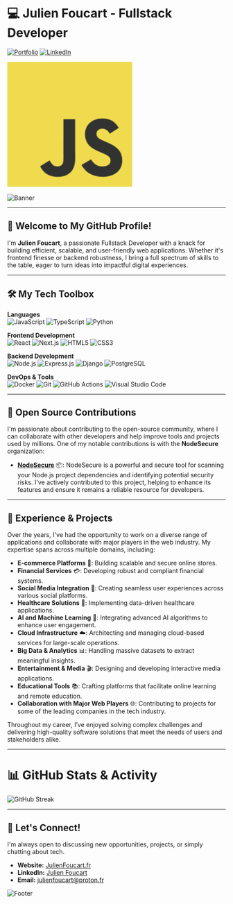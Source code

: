 # 💻 Julien Foucart - Fullstack Developer

[![Portfolio](https://img.shields.io/badge/Website-JulienFoucart.fr-000000?style=flat&logo=google-chrome&logoColor=white)](https://julienfoucart.fr)
[![LinkedIn](https://img.shields.io/badge/LinkedIn-Julien_Foucart-0A66C2?style=flat&logo=linkedin&logoColor=white)](https://www.linkedin.com/in/julien-foucart-333a40251/)

![Banner](https://raw.githubusercontent.com/github/explore/main/topics/javascript/javascript.png)

![Banner](https://images.unsplash.com/photo-1505685296765-3a2736de412f?crop=entropy&cs=tinysrgb&fit=max&fm=jpg&ixid=MnwzNjUyOXwwfDF8c2VhcmNofDJ8fHRlY2glMjBidXNpbmVzc3xlbnwwfHx8fDE2MjYzMDc2MjU&ixlib=rb-1.2.1&q=80&w=1080)






---

## 👋 Welcome to My GitHub Profile!

I'm **Julien Foucart**, a passionate Fullstack Developer with a knack for building efficient, scalable, and user-friendly web applications. Whether it's frontend finesse or backend robustness, I bring a full spectrum of skills to the table, eager to turn ideas into impactful digital experiences.

---

## 🛠️ My Tech Toolbox

**Languages**  
![JavaScript](https://img.shields.io/badge/JavaScript-F7DF1E?style=flat&logo=javascript&logoColor=black)
![TypeScript](https://img.shields.io/badge/TypeScript-007ACC?style=flat&logo=typescript&logoColor=white)
![Python](https://img.shields.io/badge/Python-3776AB?style=flat&logo=python&logoColor=white)

**Frontend Development**  
![React](https://img.shields.io/badge/React-61DAFB?style=flat&logo=react&logoColor=black)
![Next.js](https://img.shields.io/badge/Next.js-000000?style=flat&logo=nextdotjs&logoColor=white)
![HTML5](https://img.shields.io/badge/HTML5-E34F26?style=flat&logo=html5&logoColor=white)
![CSS3](https://img.shields.io/badge/CSS3-1572B6?style=flat&logo=css3&logoColor=white)

**Backend Development**  
![Node.js](https://img.shields.io/badge/Node.js-339933?style=flat&logo=nodedotjs&logoColor=white)
![Express.js](https://img.shields.io/badge/Express.js-000000?style=flat&logo=express&logoColor=white)
![Django](https://img.shields.io/badge/Django-092E20?style=flat&logo=django&logoColor=white)
![PostgreSQL](https://img.shields.io/badge/PostgreSQL-336791?style=flat&logo=postgresql&logoColor=white)

**DevOps & Tools**  
![Docker](https://img.shields.io/badge/Docker-2496ED?style=flat&logo=docker&logoColor=white)
![Git](https://img.shields.io/badge/Git-F05032?style=flat&logo=git&logoColor=white)
![GitHub Actions](https://img.shields.io/badge/GitHub_Actions-2088FF?style=flat&logo=github-actions&logoColor=white)
![Visual Studio Code](https://img.shields.io/badge/VS_Code-007ACC?style=flat&logo=visualstudiocode&logoColor=white)

---

## 🚀 Open Source Contributions

I'm passionate about contributing to the open-source community, where I can collaborate with other developers and help improve tools and projects used by millions. One of my notable contributions is with the **NodeSecure** organization:

- **[NodeSecure](https://github.com/NodeSecure)** 📦: NodeSecure is a powerful and secure tool for scanning your Node.js project dependencies and identifying potential security risks. I've actively contributed to this project, helping to enhance its features and ensure it remains a reliable resource for developers.

---

## 🌟 Experience & Projects

Over the years, I've had the opportunity to work on a diverse range of applications and collaborate with major players in the web industry. My expertise spans across multiple domains, including:

- **E-commerce Platforms** 🛒: Building scalable and secure online stores.
- **Financial Services** 💳: Developing robust and compliant financial systems.
- **Social Media Integration** 📱: Creating seamless user experiences across various social platforms.
- **Healthcare Solutions** 🏥: Implementing data-driven healthcare applications.
- **AI and Machine Learning** 🤖: Integrating advanced AI algorithms to enhance user engagement.
- **Cloud Infrastructure** ☁️: Architecting and managing cloud-based services for large-scale operations.
- **Big Data & Analytics** 📊: Handling massive datasets to extract meaningful insights.
- **Entertainment & Media** 🎬: Designing and developing interactive media applications.
- **Educational Tools** 📚: Crafting platforms that facilitate online learning and remote education.
- **Collaboration with Major Web Players** 🌐: Contributing to projects for some of the leading companies in the tech industry.

Throughout my career, I’ve enjoyed solving complex challenges and delivering high-quality software solutions that meet the needs of users and stakeholders alike.


---

# 📊 GitHub Stats & Activity

![GitHub Streak](https://github-readme-streak-stats.herokuapp.com/?user=foucsi&theme=radical)









---

## 🤝 Let's Connect!

I'm always open to discussing new opportunities, projects, or simply chatting about tech.

- **Website:** [JulienFoucart.fr](https://julienfoucart.fr)
- **LinkedIn:** [Julien Foucart](https://www.linkedin.com/in/julien-foucart-333a40251/)
- **Email:** [julienfoucart@proton.fr](mailto:contact@julienfoucart.fr)

![Footer](https://yourimageurl.com/footer) <!-- Replace with your own footer image -->

